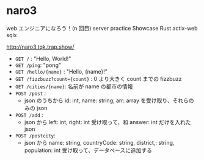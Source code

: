 # naro3

web エンジニアになろう！(n 回目)
server practice
Showcase Rust actix-web sqlx

http://naro3.tqk.trap.show/

- `GET /` : "Hello, World!"
- `GET /ping`: "pong"
- `GET /hello/{name}` : "Hello, {name}!"
- `GET /fizzbuzz?count={count}` : 0 より大きく count までの fizzbuzz
- `GET /cities/{name}`: 名前が name の都市の情報
- `POST /post` :
  - json のうちから id: int, name: string, arr: array<int> を受け取り、それらのみの json
- `POST /add` :
  - json から left: int, right: int 受け取って、和 answer: int だけを入れた json
- `POST /postcity`:
  - json から name: string, countryCode: string, district,: string, population: int 受け取って、データベースに追加する
